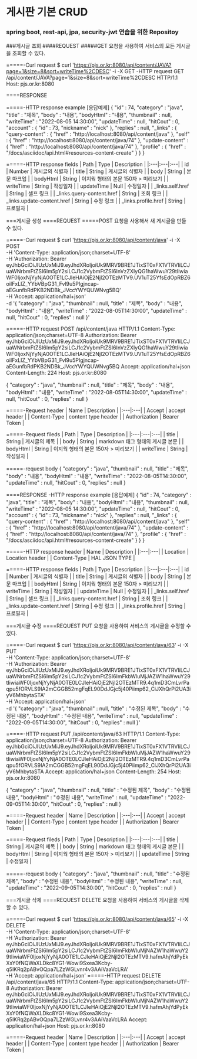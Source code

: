 # 게시판 기본 CRUD

### spring boot, rest-api, jpa, security-jwt 연습을 위한 Repositoy

###게시글 조회
####REQUEST
#####GET 요청을 사용하여 서비스의 모든 게시글을 조회할 수 있다.


=====-Curl request
$ curl 'https://pjs.or.kr:8080/api/content/JAVA?page=1&size=8&sort=writeTime%2CDESC' -i -X GET
-HTTP request
GET /api/content/JAVA?page=1&size=8&sort=writeTime%2CDESC HTTP/1.1
Host: pjs.or.kr:8080



====RESPONSE

=====-HTTP response example [응답예제]
{
  "id" : 74,
  "category" : "java",
  "title" : "제목",
  "body" : "내용",
  "bodyHtml" : "내용",
  "thumbnail" : null,
  "writeTime" : "2022-08-05 14:30:00",
  "updateTime" : null,
  "hitCout" : 0,
  "account" : {
    "id" : 73,
    "nickname" : "nick"
  },
  "replies" : null,
  "_links" : {
    "query-content" : {
      "href" : "http://localhost:8080/api/content/java"
    },
    "self" : {
      "href" : "http://localhost:8080/api/content/java/74"
    },
    "update-content" : {
      "href" : "http://localhost:8080/api/content/java/74"
    },
    "profile" : {
      "href" : "/docs/asciidoc/api.html#resources-content-create"
    }
  }
}


=====-HTTP response fields
| Path | Type | Description |
|:---|:---|:---|
| id | Number | 게시글의 식별자 |
| title | String | 게시글의 식별자 |
| body | String | 본문 마크업 |
| bodyHtml | String | 이지웍 형태의 본문 150자 > 미리보기 |
| writeTime | String | 작성일자 |
| updateTime | Null | 수정일자 |
| _links.self.href | String | 셀프 링크 |
| _links.query-content.href | String | 조회 링크 |
| _links.update-content.href | String | 수정 링크 |
| _links.profile.href | String | 프로필자 |



===게시글 생성
====REQUEST
=====POST 요청을 사용해서 새 게시글을 만들 수 있다.

=====-Curl request
$ curl 'https://pjs.or.kr:8080/api/content/java' -i -X POST \
    -H 'Content-Type: application/json;charset=UTF-8' \
    -H 'Authorization: Bearer eyJhbGciOiJIUzUxMiJ9.eyJhdXRoIjoiUk9MRV9BRE1JTixST0xFX1VTRVIiLCJuaWNrbmFtZSI6Im5pY2siLCJ1c2VybmFtZSI6InVzZXIyQG1haWwuY29tIiwiaWF0IjoxNjYyNjA0OTE1LCJleHAiOjE2NjI2OTEzMTV9.UV1uT25YfsEdOpRBZ6oiIFxLIZ_YYbVBpG31_Fvl9u5PIgjncap-aEGunfbRdPKB2NDBk_JVccYWYQUWNvg5BQ' \
    -H 'Accept: application/hal+json' \
    -d '{
  "category" : "java",
  "thumbnail" : null,
  "title" : "제목",
  "body" : "내용",
  "bodyHtml" : "내용",
  "writeTime" : "2022-08-05T14:30:00",
  "updateTime" : null,
  "hitCout" : 0,
  "replies" : null
}'



=====-HTTP request
POST /api/content/java HTTP/1.1
Content-Type: application/json;charset=UTF-8
Authorization: Bearer eyJhbGciOiJIUzUxMiJ9.eyJhdXRoIjoiUk9MRV9BRE1JTixST0xFX1VTRVIiLCJuaWNrbmFtZSI6Im5pY2siLCJ1c2VybmFtZSI6InVzZXIyQG1haWwuY29tIiwiaWF0IjoxNjYyNjA0OTE1LCJleHAiOjE2NjI2OTEzMTV9.UV1uT25YfsEdOpRBZ6oiIFxLIZ_YYbVBpG31_Fvl9u5PIgjncap-aEGunfbRdPKB2NDBk_JVccYWYQUWNvg5BQ
Accept: application/hal+json
Content-Length: 224
Host: pjs.or.kr:8080

{
  "category" : "java",
  "thumbnail" : null,
  "title" : "제목",
  "body" : "내용",
  "bodyHtml" : "내용",
  "writeTime" : "2022-08-05T14:30:00",
  "updateTime" : null,
  "hitCout" : 0,
  "replies" : null
}


=====-Request header
| Name | Description |
|:---|:---|
| Accept | accept header |
| Content-Type | content type header | 
| Authorization | Bearer Token |


=====-Request fileds
| Path | Type | Description |
|:---|:---|:---|
| title | String | 게시글의 제목 |
| body | String | markdown 태그 형태의 게시글 본문 |
| bodyHtml | String | 이지웍 형태의 본문 150자 > 미리보기 |
| writeTime | String | 작성일자 |


=====-request body
{
  "category" : "java",
  "thumbnail" : null,
  "title" : "제목",
  "body" : "내용",
  "bodyHtml" : "내용",
  "writeTime" : "2022-08-05T14:30:00",
  "updateTime" : null,
  "hitCout" : 0,
  "replies" : null
}

====RESPONSE
-HTTP response example [응답예제]
{
  "id" : 74,
  "category" : "java",
  "title" : "제목",
  "body" : "내용",
  "bodyHtml" : "내용",
  "thumbnail" : null,
  "writeTime" : "2022-08-05 14:30:00",
  "updateTime" : null,
  "hitCout" : 0,
  "account" : {
    "id" : 73,
    "nickname" : "nick"
  },
  "replies" : null,
  "_links" : {
    "query-content" : {
      "href" : "http://localhost:8080/api/content/java"
    },
    "self" : {
      "href" : "http://localhost:8080/api/content/java/74"
    },
    "update-content" : {
      "href" : "http://localhost:8080/api/content/java/74"
    },
    "profile" : {
      "href" : "/docs/asciidoc/api.html#resources-content-create"
    }
  }
}

=====-HTTP response header
| Name | Description |
|:---|:---|
| Location | Location header |
| Content-Type | HAL JSON TYPE |


=====-HTTP response fields
| Path | Type | Description |
|:---|:---|:---|
| id | Number | 게시글의 식별자 |
| title | String | 게시글의 식별자 |
| body | String | 본문 마크업 |
| bodyHtml | String | 이지웍 형태의 본문 150자 > 미리보기 |
| writeTime | String | 작성일자 |
| updateTime | Null | 수정일자 |
| _links.self.href | String | 셀프 링크 |
| _links.query-content.href | String | 조회 링크 |
| _links.update-content.href | String | 수정 링크 |
| _links.profile.href | String | 프로필자 |




===게시글 수정
====REQUEST
PUT 요청을 사용하여 서비스의 게시글을 수정할 수 있다.

=====-Curl request
$ curl 'https://pjs.or.kr:8080/api/content/java/63' -i -X PUT \
    -H 'Content-Type: application/json;charset=UTF-8' \
    -H 'Authorization: Bearer eyJhbGciOiJIUzUxMiJ9.eyJhdXRoIjoiUk9MRV9BRE1JTixST0xFX1VTRVIiLCJuaWNrbmFtZSI6Im5pY2siLCJ1c2VybmFtZSI6ImFkbWluMjJAZW1haWwuY29tIiwiaWF0IjoxNjYyNjA0OTE0LCJleHAiOjE2NjI2OTEzMTR9.4q1mD3CmLvrPaqpu5fORVLS9IA2mCGGB52mgFqEL90DdJGjc5j40Piimp62_CiJXhQrPi2UA3iyV6MhbytaSTA' \
    -H 'Accept: application/hal+json' \
    -d '{
  "category" : "java",
  "thumbnail" : null,
  "title" : "수정된 제목",
  "body" : "수정된 내용",
  "bodyHtml" : "수정된 내용",
  "writeTime" : null,
  "updateTime" : "2022-09-05T14:30:00",
  "hitCout" : 0,
  "replies" : null
}'


=====-HTTP request
PUT /api/content/java/63 HTTP/1.1
Content-Type: application/json;charset=UTF-8
Authorization: Bearer eyJhbGciOiJIUzUxMiJ9.eyJhdXRoIjoiUk9MRV9BRE1JTixST0xFX1VTRVIiLCJuaWNrbmFtZSI6Im5pY2siLCJ1c2VybmFtZSI6ImFkbWluMjJAZW1haWwuY29tIiwiaWF0IjoxNjYyNjA0OTE0LCJleHAiOjE2NjI2OTEzMTR9.4q1mD3CmLvrPaqpu5fORVLS9IA2mCGGB52mgFqEL90DdJGjc5j40Piimp62_CiJXhQrPi2UA3iyV6MhbytaSTA
Accept: application/hal+json
Content-Length: 254
Host: pjs.or.kr:8080

{
  "category" : "java",
  "thumbnail" : null,
  "title" : "수정된 제목",
  "body" : "수정된 내용",
  "bodyHtml" : "수정된 내용",
  "writeTime" : null,
  "updateTime" : "2022-09-05T14:30:00",
  "hitCout" : 0,
  "replies" : null
}


=====-Request header
| Name | Description |
|:---|:---|
| Accept | accept header |
| Content-Type | content type header | 
| Authorization | Bearer Token |


=====-Request fileds
| Path | Type | Description |
|:---|:---|:---|
| title | String | 게시글의 제목 |
| body | String | markdown 태그 형태의 게시글 본문 |
| bodyHtml | String | 이지웍 형태의 본문 150자 > 미리보기 |
| updateTime | String | 수정일자 |


=====-request body
{
  "category" : "java",
  "thumbnail" : null,
  "title" : "수정된 제목",
  "body" : "수정된 내용",
  "bodyHtml" : "수정된 내용",
  "writeTime" : null,
  "updateTime" : "2022-09-05T14:30:00",
  "hitCout" : 0,
  "replies" : null
}



===게시글 삭제
====REQUEST
DELETE 요청을 사용하여 서비스의 게시글을 삭제할 수 있다.

=====-Curl request
$ curl 'https://pjs.or.kr:8080/api/content/java/65' -i -X DELETE \
    -H 'Content-Type: application/json;charset=UTF-8' \
    -H 'Authorization: Bearer eyJhbGciOiJIUzUxMiJ9.eyJhdXRoIjoiUk9MRV9BRE1JTixST0xFX1VTRVIiLCJuaWNrbmFtZSI6Im5pY2siLCJ1c2VybmFtZSI6ImFkbWluMjNAZW1haWwuY29tIiwiaWF0IjoxNjYyNjA0OTE1LCJleHAiOjE2NjI2OTEzMTV9.hafmAhjYdPyEkXsY0fNQWaXLDkc8YG1-Wowi9Sxea3Kcby-q5lKRq2pABvOQpa7LZzWGLvnr4v3AAiVaaVcLRA' \
    -H 'Accept: application/hal+json'
=====-HTTP request
DELETE /api/content/java/65 HTTP/1.1
Content-Type: application/json;charset=UTF-8
Authorization: Bearer eyJhbGciOiJIUzUxMiJ9.eyJhdXRoIjoiUk9MRV9BRE1JTixST0xFX1VTRVIiLCJuaWNrbmFtZSI6Im5pY2siLCJ1c2VybmFtZSI6ImFkbWluMjNAZW1haWwuY29tIiwiaWF0IjoxNjYyNjA0OTE1LCJleHAiOjE2NjI2OTEzMTV9.hafmAhjYdPyEkXsY0fNQWaXLDkc8YG1-Wowi9Sxea3Kcby-q5lKRq2pABvOQpa7LZzWGLvnr4v3AAiVaaVcLRA
Accept: application/hal+json
Host: pjs.or.kr:8080

=====-Request header
| Name | Description |
|:---|:---|
| Accept | accept header |
| Content-Type | content type header | 
| Authorization | Bearer Token |
